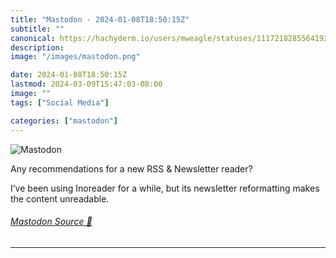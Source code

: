 ```yaml
---
title: "Mastodon - 2024-01-08T18:50:15Z"
subtitle: ""
canonical: https://hachyderm.io/users/mweagle/statuses/111721828556419210
description:
image: "/images/mastodon.png"

date: 2024-01-08T18:50:15Z
lastmod: 2024-03-09T15:47:03-08:00
image: ""
tags: ["Social Media"]

categories: ["mastodon"]
---
```

![Mastodon](/images/mastodon.png)

<p>Any recommendations for a new RSS &amp; Newsletter reader? </p><p>I’ve been using Inoreader for a while, but its newsletter reformatting makes the content unreadable.</p>


###### [Mastodon Source 🐘](https://hachyderm.io/@mweagle/111721828556419210)

___
